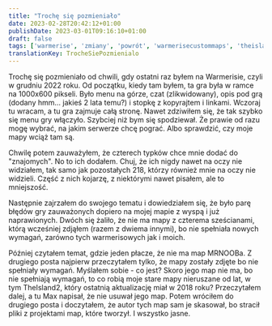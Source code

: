 ```yaml
---
title: "Trochę się pozmieniało"
date: 2023-02-28T20:42:12+01:00
publishDate: 2023-03-01T09:16:10+01:00
draft: false
tags: ['warmerise', 'zmiany', 'powrót', 'warmerisecustommaps', 'theisland2022', 'snowwar', 'theisland2']
translationKey: TrocheSiePozmienialo
---
```


Trochę się pozmieniało od chwili, gdy ostatni raz byłem na Warmerisie, czyli w grudniu 2022 roku. Od początku, kiedy tam byłem, ta gra była w ramce na 1000x600 pikseli. Było menu na górze, czat (zlikwidowany), opis pod grą (dodany hmm... jakieś 2 lata temu?) i stopkę z kopyrajtem i linkami. Wczoraj tu wracam, a tu gra zajmuje całą stronę. Nawet zdziwiłem się, że tak szybko się menu gry włączyło. Szybciej niż bym się spodziewał. Że prawie od razu mogę wybrać, na jakim serwerze chcę pograć. Albo sprawdzić, czy moje mapy wciąż tam są.

Chwilę potem zauważyłem, że czterech typków chce mnie dodać do "znajomych". No to ich dodałem. Chuj, że ich nigdy nawet na oczy nie widziałem, tak samo jak pozostałych 218, którzy również mnie na oczy nie widzieli. Część z nich kojarzę, z niektórymi nawet pisałem, ale to mniejszość.

Następnie zajrzałem do swojego tematu i dowiedziałem się, że było parę błędów gry zauważonych dopiero na mojej mapie z wyspą i już naprawionych. Dwóch się żaliło, że nie ma mapy z czterema sześcianami, którą wcześniej zdjąłem (razem z dwiema innymi), bo nie spełniała nowych wymagań, zarówno tych warmerisowych jak i moich.

Później czytałem temat, gdzie jeden płacze, że nie ma map MRNOOBa. Z drugiego posta najpierw przeczytałem tylko, że mapy zostały zdjęte bo nie spełniały wymagań. Myślałem sobie - co jest? Skoro jego map nie ma, bo nie spełniają wymagań, to co robią moje stare mapy nieruszane od lat, w tym TheIsland2, który ostatnią aktualizację miał w 2018 roku? Przeczytałem dalej, a tu Max napisał, że nie usuwał jego map. Potem wróciłem do drugiego posta i doczytałem, że autor tych map sam je skasował, bo stracił pliki z projektami map, które tworzył. I wszystko jasne.
